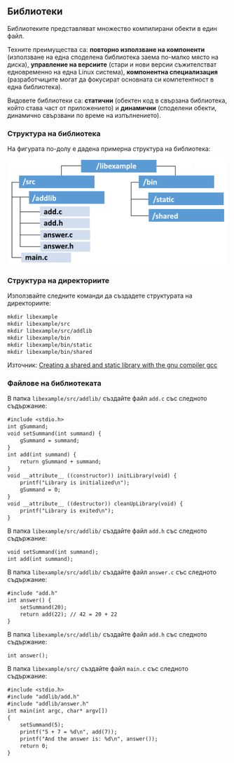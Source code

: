 ## Библиотеки

Библиотеките представляват множество компилирани обекти в един файл. 

Техните преимущества са: **повторно използване на компоненти** (използване на една споделена библиотека заема по-малко място на диска), **управление на версиите** (стари и нови версии съжителстват едновременно на една Linux система), **компонентна специализация** (разработчиците могат да  фокусират основната си компетентност в една библиотека).

Видовете библиотеки са: **статични** (обектен код в свързана библиотека, който става част от приложението) и **динамични** (споделени обекти, динамично свързвани по време на изпълнението).

### Структура на библиотека

На фигурата по-долу е дадена примерна структура на библиотека:

![08.png](08.png)

### Структура на директориите

Използвайте следните команди да създадете структурата на директориите:
```
mkdir libexample
mkdir libexample/src
mkdir libexample/src/addlib
mkdir libexample/bin
mkdir libexample/bin/static
mkdir libexample/bin/shared
```
Източник:
[Creating a shared and static library with the gnu compiler gcc]( https://renenyffenegger.ch/notes/development/languages/C-C-plus-plus/GCC/create-libraries/index)

### Файлове на библиотеката

В папка `libexample/src/addlib/` създайте файл `add.c` със следното съдържание:
```
#include <stdio.h>
int gSummand;
void setSummand(int summand) {
	gSummand = summand;
}
int add(int summand) {
	return gSummand + summand;
}
void __attribute__ ((constructor)) initLibrary(void) {
	printf("Library is initialized\n"); 
	gSummand = 0;
}
void __attribute__ ((destructor)) cleanUpLibrary(void) {
	printf("Library is exited\n"); 
}
```
В папка `libexample/src/addlib/` създайте файл `add.h` със следното съдържание:
```
void setSummand(int summand);
int add(int summand);
```
В папка `libexample/src/addlib/` създайте файл `answer.c` със следното съдържание:
```
#include "add.h"
int answer() {
	setSummand(20);
	return add(22); // 42 = 20 + 22
}
```
В папка `libexample/src/addlib/` създайте файл `add.h` със следното съдържание:
```
int answer();
```
В папка `libexample/src/` създайте файл `main.c` със следното съдържание:
```
#include <stdio.h>
#include "addlib/add.h"
#include "addlib/answer.h"
int main(int argc, char* argv[])
{
	setSummand(5);
	printf("5 + 7 = %d\n", add(7));
	printf("And the answer is: %d\n", answer());
	return 0;
}
```
